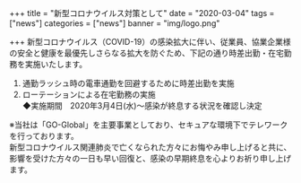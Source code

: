 +++
title = "新型コロナウイルス対策として"
date = "2020-03-04"
tags = ["news"]
categories = ["news"]
banner = "img/logo.png"

+++
新型コロナウイルス（COVID-19）の感染拡大に伴い、従業員、協業企業様の安全と健康を最優先しさらなる拡大を防ぐため、下記の通り時差出勤・在宅勤務を実施いたします。
1. 通勤ラッシュ時の電車通勤を回避するために時差出勤を実施
2. ローテーションによる在宅勤務の実施  
◆実施期間　2020年3月4日(水)～感染が終息する状況を確認し決定  
  
※当社は「GO-Global」を主要事業としており、セキュアな環境下でテレワークを行っております。  
新型コロナウイルス関連肺炎で亡くなられた方々にお悔やみ申し上げると共に、影響を受けた方々の一日も早い回復と、感染の早期終息を心よりお祈り申し上げます。